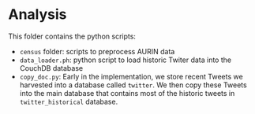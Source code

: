 # Analysis

This folder contains the python scripts:
* `census` folder: scripts to preprocess AURIN data
* `data_loader.ph`: python script to load historic Twiter data into the CouchDB database
* `copy_doc.py`: Early in the implementation, we store recent Tweets we harvested into a database called `twitter`. We then copy these Tweets into the main database that contains most of the historic tweets in `twitter_historical` database.